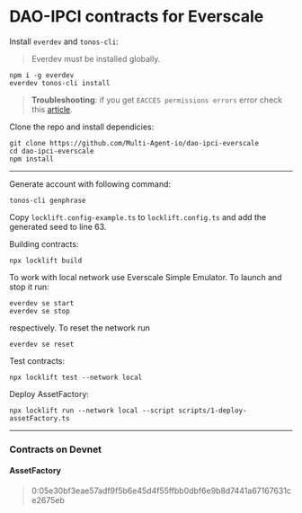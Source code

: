 # DAO-IPCI contracts for Everscale

Install `everdev` and `tonos-cli`:
> Everdev must be installed globally.
```
npm i -g everdev
everdev tonos-cli install
```
> **Troubleshooting**: if you get `EACCES permissions errors` error check this [article](https://docs.npmjs.com/resolving-eacces-permissions-errors-when-installing-packages-globally).

Clone the repo and install dependicies:

```
git clone https://github.com/Multi-Agent-io/dao-ipci-everscale
cd dao-ipci-everscale
npm install
```
---
Generate account with following command:
```
tonos-cli genphrase
```
Copy `locklift.config-example.ts` to `locklift.config.ts` and add the generated seed to line 63. 

Building contracts: 
```
npx locklift build
```
To work with local network use Everscale Simple Emulator. To launch and stop it run:

```
everdev se start
everdev se stop
```
respectively.
To reset the network run
```
everdev se reset
```

Test contracts:
```
npx locklift test --network local
```

Deploy AssetFactory:
```
npx locklift run --network local --script scripts/1-deploy-assetFactory.ts
```
---
### Contracts on Devnet
#### AssetFactory
> 0:05e30bf3eae57adf9f5b6e45d4f55ffbb0dbf6e9b8d7441a67167631ce2675eb
